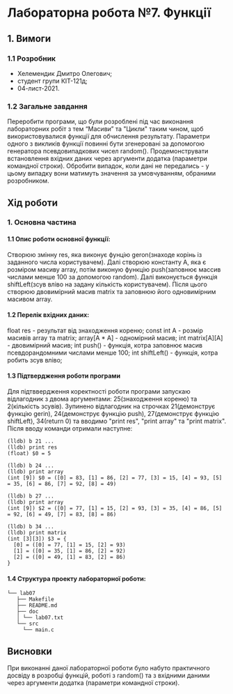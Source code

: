 # Лабораторна робота №7. Функції

## 1. Вимоги

### 1.1 Розробник

* Хелемендик Дмитро Олегович;
* студент групи КІТ-121д;
* 04-лист-2021.

### 1.2 Загальне завдання

Переробити програми, що були розроблені під час виконання лабораторних робіт з тем “Масиви” та "Цикли" таким чином, щоб використовувалися функції для обчислення результату. Параметри одного з викликів функції повинні бути згенеровані за допомогою генератора псевдовипадкових чисел random(). Продемонструвати встановлення вхідних даних через аргументи додатка (параметри командної строки). Обробити випадок, коли дані не передались - у цьому випадку вони матимуть значення за умовчуванням, обраними розробником.

## Хід роботи

### 1. Основна частина

#### 1.1 Опис роботи основної функції:

Створюю змінну res, яка виконує фунцію geron(знаходе корінь із заданного числа користувачем). Далі створюю константу А, яка є розміром масиву array, потім виконую функцію push(заповнює массив числами менше 100 за допомогою random). Далі виконується функція shiftLeft(зсув вліво на задану кількість користувачем). Після цього створюю двовимірний масив matrix та заповнюю його одновимірним масивом array.
#### 1.2 Перелік вхідних даних:

float res - результат від знаходження кореню;
const int A - розмір масивів array та matrix;
array[A * A] - одномірний масив;
int matrix[A][A] - двовимірний масив; 
int push() - функція, котра заповнює масив псевдорандомними числами менше 100; 
int shiftLeft() - функція, котра робить зсув вліво;

#### 1.3 Підтвердження роботи програми

Для підтввердження коректності роботи програми запускаю відлагодник з двома аргументами: 25(знаходження кореню) та 2(кількість зсувів). Зупинено відлагодник на строчках 21(демонструє функцію gerin), 24(демонструє функцію push), 27(демонструє функцію shiftLeft), 34(return 0) та вводимо "print res", "print array" та "print matrix". Після вводу команди отримали наступне:

```
(lldb) b 21 ...
(lldb) print res
(float) $0 = 5

(lldb) b 24 ...
(lldb) print array
(int [9]) $0 = ([0] = 83, [1] = 86, [2] = 77, [3] = 15, [4] = 93, [5] = 35, [6] = 86, [7] = 92, [8] = 49)

(lldb) b 27 ...
(lldb) print array
(int [9]) $2 = ([0] = 77, [1] = 15, [2] = 93, [3] = 35, [4] = 86, [5] = 92, [6] = 49, [7] = 83, [8] = 86)

(lldb) b 34 ...
(lldb) print matrix
(int [3][3]) $3 = {
  [0] = ([0] = 77, [1] = 15, [2] = 93)
  [1] = ([0] = 35, [1] = 86, [2] = 92)
  [2] = ([0] = 49, [1] = 83, [2] = 86)
}
```
#### 1.4 Структура проекту лабораторної роботи:

```
└── lab07
   ├── Makefile
   ├── README.md
   ├── doc
   │ └── lab07.txt
   └── src
     └── main.c
```
## Висновки

При виконанні даної лабораторної роботи було набуто практичного досвіду в розробці функцій, роботі з random() та з вхідними даними через аргументи додатка (параметри командної строки).
